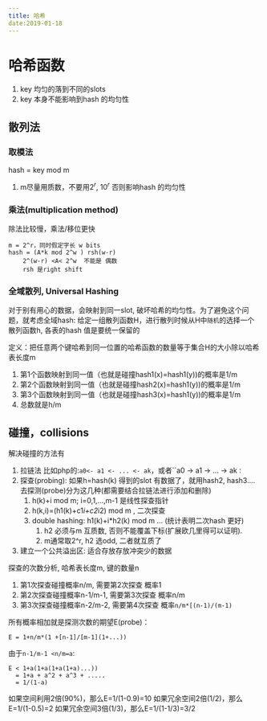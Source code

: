 ```yaml
---
title: 哈希
date:2019-01-18
---
```


# 哈希函数
1. key 均匀的落到不同的slots
2. key 本身不能影响到hash 的均匀性

## 散列法
### 取模法
hash = key mod m
1. m尽量用质数，不要用$2^r$, $10^r$ 否则影响hash 的均匀性


### 乘法(multiplication method)
除法比较慢，乘法/移位更快

    m = 2^r，同时假定字长 w bits 
    hash = (A*k mod 2^w ) rsh(w-r)
        2^(w-r) <A< 2^w  不能是 偶数
        rsh 是right shift

### 全域散列, Universal Hashing
对于别有用心的数据，会映射到同一slot, 破坏哈希的均匀性。为了避免这个问题，就考虑全域hash: 
给定一组散列函数H，进行散列时候从H中`随机`的选择一个散列函数h, 各表的hash 值是要统一保留的

定义：把任意两个键哈希到同一位置的哈希函数的数量等于集合H的大小除以哈希表长度m
1. 第1个函数映射到同一值（也就是碰撞hash1(x)=hash1(y))的概率是1/m
1. 第2个函数映射到同一值（也就是碰撞hash2(x)=hash1(y))的概率是1/m
1. 第3个函数映射到同一值（也就是碰撞hash3(x)=hash1(y))的概率是1/m
2. 总数就是h/m

## 碰撞，collisions
解决碰撞的方法有
1. 拉链法 比如php的:`a0<- a1 <- ... <- ak`，或者``a0 -> a1 -> ... -> ak`：`
2. 探查(probing): 如果h=hash(k) 得到的slot 有数据了，就用hash2, hash3....去探测(probe)分为这几种(都需要结合拉链法进行添加和删除)
   1. h(k)+i mod m; i=0,1,...,m-1 是线性探查指针
   2. h(k,i)=(h1(k)+c1*i+c2*i2) mod m , 二次探查
   1. double hashing: h1(k)+i*h2(k) mod m ... (统计表明二次hash 更好)
      1. h2 必须与m 互质数, 否则不能覆盖下标(扩展欧几里得可以证明). 
      2. m通常取2^r, h2 选odd, 二者就互质了
3. 建立一个公共溢出区: 适合存放存放冲突少的数据

探查的次数分析, 哈希表长度m, 键的数量n
1. 第1次探查碰撞概率n/m, 需要第2次探查          概率1
1. 第2次探查碰撞概率n-1/m-1, 需要第3次探查      概率n/m
1. 第3次探查碰撞概率n-2/m-2, 需要第4次探查      概率`n/m*[(n-1)/(m-1)`

所有概率相加就是探测次数的期望E(probe)：

    E = 1+n/m*(1 +[n-1]/[m-1](1+...))

由于`n-1/m-1 <n/m=a`:

    E < 1+a(1+a(1+a(1+a)...))
      = 1+a + a^2 + a^3 + .....
      = 1/(1-a)

如果空间利用2倍(90%)，那么E=1/(1-0.9)=10
如果冗余空间2倍(1/2)，那么E=1/(1-0.5)=2
如果冗余空间3倍(1/3)，那么E=1/(1-1/3)=3/2


